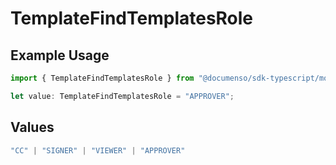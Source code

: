 # TemplateFindTemplatesRole

## Example Usage

```typescript
import { TemplateFindTemplatesRole } from "@documenso/sdk-typescript/models/operations";

let value: TemplateFindTemplatesRole = "APPROVER";
```

## Values

```typescript
"CC" | "SIGNER" | "VIEWER" | "APPROVER"
```